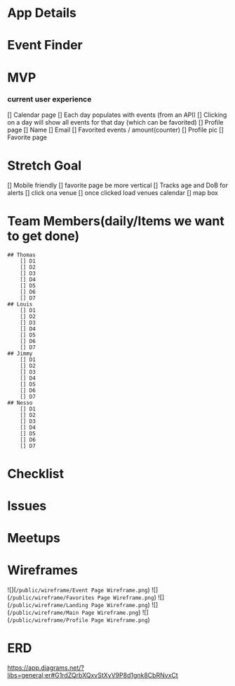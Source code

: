 # App Details
# Event Finder
# MVP
### current user experience
[] Calendar page
    [] Each day populates with events (from an API)
    [] Clicking on a day will show all events for that day (which can be favorited)
[] Profile page 
    [] Name
    [] Email
    [] Favorited events / amount(counter)
    [] Profile pic
[] Favorite page

# Stretch Goal
[] Mobile friendly
    [] favorite page be more vertical 
[] Tracks age and DoB for alerts
[] click ona venue
    [] once clicked load venues calendar
[] map box

# Team Members(daily/Items we want to get done)
    ## Thomas
        [] D1
        [] D2
        [] D3
        [] D4
        [] D5
        [] D6
        [] D7
    ## Louis    
        [] D1
        [] D2
        [] D3
        [] D4
        [] D5
        [] D6
        [] D7
    ## Jimmy
        [] D1
        [] D2
        [] D3
        [] D4
        [] D5
        [] D6
        [] D7
    ## Nesso
        [] D1
        [] D2
        [] D3
        [] D4
        [] D5
        [] D6
        [] D7

# Checklist

# Issues

# Meetups

# Wireframes
![](`/public/wireframe/Event Page Wireframe.png`)
![](`/public/wireframe/Favorites Page Wireframe.png`)
![](`/public/wireframe/Landing Page Wireframe.png`)
![](`/public/wireframe/Main Page Wireframe.png`)
![](`/public/wireframe/Profile Page Wireframe.png`)

# ERD
https://app.diagrams.net/?libs=general;er#G1rdZQrbXQxvStXyV9P8d1gnk8CbRNvxCt

